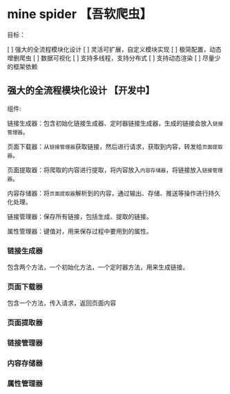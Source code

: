 # mine spider 【吾软爬虫】

目标：

[ ] 强大的全流程模块化设计
[ ] 灵活可扩展，自定义模块实现
[ ] 极简配置，动态增删爬虫
[ ] 数据可视化
[ ] 支持多线程，支持分布式
[ ] 支持动态渲染
[ ] 尽量少的框架依赖

## 强大的全流程模块化设计 【**开发中**】

组件:

链接生成器：包含初始化链接生成器、定时器链接生成器，生成的链接会放入`链接管理器`。

页面下载器：从`链接管理器`获取链接，然后进行请求，获取到内容，转发给`页面提取器`。

页面提取器：将爬取的内容进行提取，将内容放入`内容存储器`，将链接放入`链接管理器`。

内容存储器：将`页面提取器`解析到的内容，通过输出、存储、推送等操作进行持久化处理。

链接管理器：保存所有链接，包括生成、提取的链接。

属性管理器：键值对，用来保存过程中要用到的属性。

### 链接生成器

包含两个方法，一个初始化方法，一个定时器方法，用来生成链接。

### 页面下载器

包含一个方法，传入请求，返回页面内容

### 页面提取器

### 链接管理器

### 内容存储器

### 属性管理器
